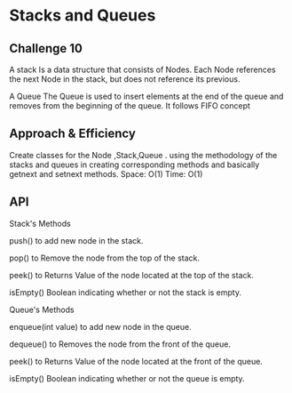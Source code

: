 # Stacks and Queues
## Challenge 10
 A stack
Is a data structure that consists of Nodes. Each Node references the next Node in the stack, but does not reference its previous.

A Queue
The Queue is used to insert elements at the end of the queue and removes from the beginning of the queue. It follows FIFO concept

## Approach & Efficiency
Create classes for the Node ,Stack,Queue .
using the methodology of the stacks and queues in creating corresponding methods and basically getnext and setnext methods.
Space: O(1)
Time: O(1)
## API
Stack's Methods

push() to add new node in the stack.

pop() to Remove the node from the top of the stack.

peek() to Returns Value of the node located at the top of the stack.

isEmpty() Boolean indicating whether or not the stack is empty.

Queue's Methods

enqueue(int value) to add new node in the queue.

dequeue() to Removes the node from the front of the queue.

peek() to Returns Value of the node located at the front of the queue.

isEmpty() Boolean indicating whether or not the queue is empty.